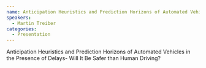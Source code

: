 ```yaml
--- 
name: Anticipation Heuristics and Prediction Horizons of Automated Vehicles in the Presence of Delays- Will It Be Safer than Human Driving? 
speakers: 
  - Martin Treiber
categories:
  - Presentation
---
```


Anticipation Heuristics and Prediction Horizons of Automated Vehicles in the Presence of Delays- Will It Be Safer than Human Driving?